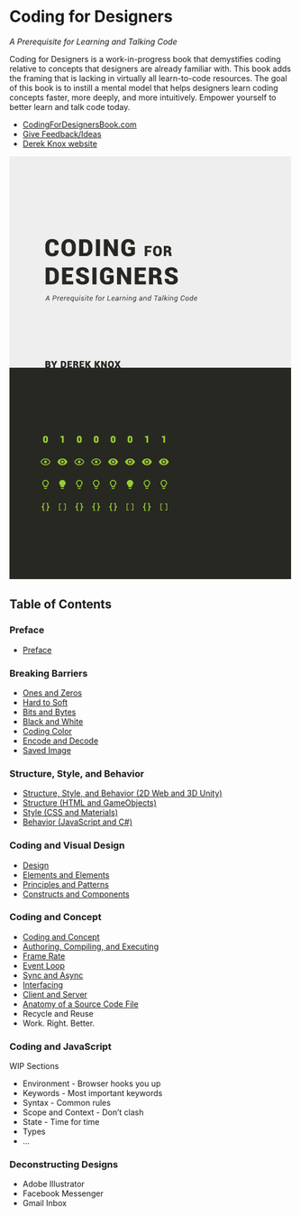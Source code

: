 # Coding for Designers

*A Prerequisite for Learning and Talking Code*

Coding for Designers is a work-in-progress book that demystifies coding relative to concepts that designers are already familiar with. This book adds the framing that is lacking in virtually all learn-to-code resources. The goal of this book is to instill a mental model that helps designers learn coding concepts faster, more deeply, and more intuitively. Empower yourself to better learn and talk code today.

- [CodingForDesignersBook.com](http://codingfordesignersbook.com/)
- [Give Feedback/Ideas](https://goo.gl/forms/hFoc5wE7x7KCYDwI2)
- [Derek Knox website](http://www.derekknox.com)

![Coding for Designers](Coding%20For%20Designers/cover-coding-for-designers.jpg?v0.1 "Coding for Designers")

## Table of Contents

### Preface
- [Preface](Coding%20For%20Designers/Preface.md)

### Breaking Barriers
- [Ones and Zeros](Breaking%20Barriers/Ones%20and%20Zeros.md)
- [Hard to Soft](Breaking%20Barriers/Hard%20to%20Soft.md)
- [Bits and Bytes](Breaking%20Barriers/Bits%20and%20Bytes.md)
- [Black and White](Breaking%20Barriers/Black%20and%20White.md)
- [Coding Color](Breaking%20Barriers/Coding%20Color.md)
- [Encode and Decode](Breaking%20Barriers/Encode%20and%20Decode.md)
- [Saved Image](Breaking%20Barriers/Saved%20Image.md)

### Structure, Style, and Behavior
- [Structure, Style, and Behavior (2D Web and 3D Unity)](Structure%20Style%20Behavior/Structure%2C%20Style%2C%20and%20Behavior.md)
- [Structure (HTML and GameObjects)](Structure%20Style%20Behavior/Structure.md)
- [Style (CSS and Materials)](Structure%20Style%20Behavior/Style.md)
- [Behavior (JavaScript and C#)](Structure%20Style%20Behavior/Behavior.md)

### Coding and Visual Design
- [Design](Coding%20and%20Visual%20Design/Design.md)
- [Elements and Elements](Coding%20and%20Visual%20Design/Elements%20and%20Elements.md)
- [Principles and Patterns](Coding%20and%20Visual%20Design/Principles%20and%20Patterns.md)
- [Constructs and Components](Coding%20and%20Visual%20Design/Constructs%20and%20Components.md)

### Coding and Concept
- [Coding and Concept](Coding%20and%20Concept/Coding%20and%20Concept.md)
- [Authoring, Compiling, and Executing](Coding%20and%20Concept/Authoring,%20Compiling,%20and%20Executing.md)
- [Frame Rate](Coding%20and%20Concept/Frame%20Rate.md)
- [Event Loop](Coding%20and%20Concept/Event%20Loop.md)
- [Sync and Async](Coding%20and%20Concept/Sync%20and%20Async.md)
- [Interfacing](Coding%20and%20Concept/Interfacing.md)
- [Client and Server](Coding%20and%20Concept/Client%20and%20Server.md)
- [Anatomy of a Source Code File](Coding%20and%20Concept/Anatomy%20of%20a%20Source%20Code%20File.md)
- Recycle and Reuse
- Work. Right. Better.

### Coding and JavaScript
WIP Sections
- Environment - Browser hooks you up
- Keywords - Most important keywords
- Syntax - Common rules
- Scope and Context - Don’t clash
- State - Time for time
- Types
- ...

### Deconstructing Designs
- Adobe Illustrator
- Facebook Messenger
- Gmail Inbox
